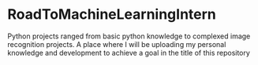 # RoadToMachineLearningIntern
Python projects ranged from basic python knowledge to complexed image recognition projects.
A place where I will be uploading my personal knowledge and development to achieve a goal in the title of this repository
